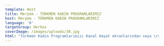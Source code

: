 ```yaml
---
template: Host
title: Merýem - TÜRKMEN KADIN PROGRAMLARIMIZ
host: Merýem - TÜRKMEN KADIN PROGRAMLARIMIZ
language: '0'
targetGroup: Herkes
coverImage: /images/uploads/30.jpg
html: "Türkmen Kadın Programlarımızı Kanal Hayat ekranlarından veya \ryoutube sayfamızdan takip edebilirsiniz. Esen Kalın."
---
```


